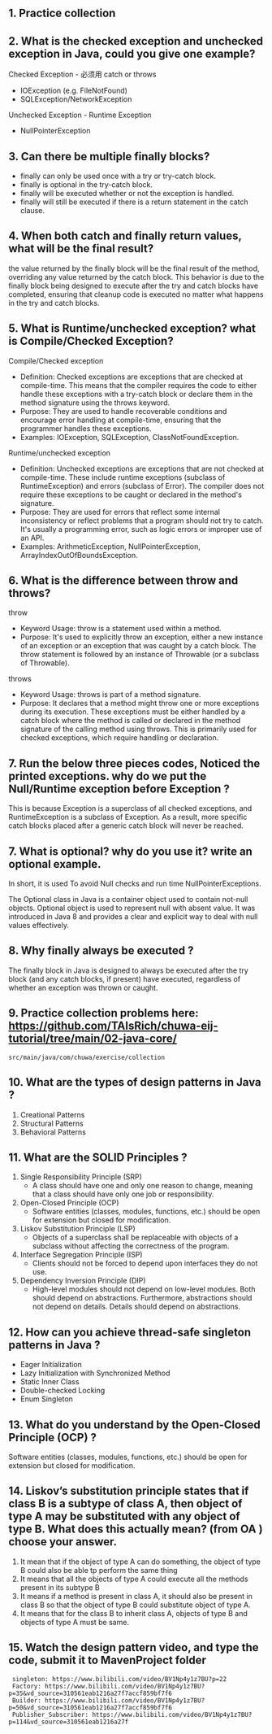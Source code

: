 ## 1.  Practice  collection
## 2.  What is the checked exception and unchecked exception in Java, could you give one example?
Checked Exception - 必须用 catch or throws
- IOException (e.g. FileNotFound)
- SQLException/NetworkException

Unchecked Exception - Runtime Exception
- NullPointerException
## 3.  Can there be multiple finally blocks?
- finally can only be used once with a try or try-catch block.
- finally is optional in the try-catch block.
- finally will be executed whether or not the exception is handled.
- finally will still be executed if there is a return statement in the catch clause.

## 4.  When both catch and finally return values, what will be the final result?
the value returned by the finally block will be the final result of the method, overriding any value returned by the catch block. This behavior is due to the finally block being designed to execute after the try and catch blocks have completed, ensuring that cleanup code is executed no matter what happens in the try and catch blocks.
## 5.  What is Runtime/unchecked exception? what is Compile/Checked Exception?
Compile/Checked exception
- Definition: Checked exceptions are exceptions that are checked at compile-time. This means that the compiler requires the code to either handle these exceptions with a try-catch block or declare them in the method signature using the throws keyword.
- Purpose: They are used to handle recoverable conditions and encourage error handling at compile-time, ensuring that the programmer handles these exceptions.
- Examples: IOException, SQLException, ClassNotFoundException.

Runtime/unchecked exception
- Definition: Unchecked exceptions are exceptions that are not checked at compile-time. These include runtime exceptions (subclass of RuntimeException) and errors (subclass of Error). The compiler does not require these exceptions to be caught or declared in the method's signature.
- Purpose: They are used for errors that reflect some internal inconsistency or reflect problems that a program should not try to catch. It's usually a programming error, such as logic errors or improper use of an API.
- Examples: ArithmeticException, NullPointerException, ArrayIndexOutOfBoundsException.
## 6.  What is the difference between throw and throws?
throw
- Keyword Usage: throw is a statement used within a method.
- Purpose: It's used to explicitly throw an exception, either a new instance of an exception or an exception that was caught by a catch block. The throw statement is followed by an instance of Throwable (or a subclass of Throwable).

throws
- Keyword Usage: throws is part of a method signature.
- Purpose: It declares that a method might throw one or more exceptions during its execution. These exceptions must be either handled by a catch block where the method is called or declared in the method signature of the calling method using throws. This is primarily used for checked exceptions, which require handling or declaration.

## 7.  Run the below three pieces codes, Noticed the printed exceptions. why do we put the Null/Runtime exception before Exception ?
This is because Exception is a superclass of all checked exceptions, and RuntimeException is a subclass of Exception. As a result, more specific catch blocks placed after a generic catch block will never be reached.


## 7.  What is optional? why do you use it? write an optional example.
In short, it is used To avoid Null checks and run time NullPointerExceptions.

The Optional class in Java is a container object used to contain not-null objects. Optional object is used to represent null with absent value. It was introduced in Java 8 and provides a clear and explicit way to deal with null values effectively.

## 8.  Why finally always be executed ?

The finally block in Java is designed to always be executed after the try block (and any catch blocks, if present) have executed, regardless of whether an exception was thrown or caught.

## 9.  Practice collection problems here: https://github.com/TAIsRich/chuwa-eij-tutorial/tree/main/02-java-core/
    src/main/java/com/chuwa/exercise/collection
## 10.  What are the types of design patterns in Java ?
1. Creational Patterns
2. Structural Patterns
3. Behavioral Patterns

## 11.  What are the SOLID Principles ?
1. Single Responsibility Principle (SRP)
   - A class should have one and only one reason to change, meaning that a class should have only one job or responsibility.
2. Open-Closed Principle (OCP)
   - Software entities (classes, modules, functions, etc.) should be open for extension but closed for modification.
3. Liskov Substitution Principle (LSP)
   - Objects of a superclass shall be replaceable with objects of a subclass without affecting the correctness of the program.
4. Interface Segregation Principle (ISP)
   - Clients should not be forced to depend upon interfaces they do not use.
5. Dependency Inversion Principle (DIP)
   - High-level modules should not depend on low-level modules. Both should depend on abstractions. Furthermore, abstractions should not depend on details. Details should depend on abstractions.
## 12.  How can you achieve thread-safe singleton patterns in Java ?
- Eager Initialization
- Lazy Initialization with Synchronized Method
- Static Inner Class
- Double-checked Locking
- Enum Singleton

## 13.  What do you understand by the Open-Closed Principle (OCP) ?
Software entities (classes, modules, functions, etc.) should be open for extension but closed for modification.
## 14.  Liskov’s substitution principle states that if class B is a subtype of class A, then object of type A may be substituted with any object of type B. What does this actually mean? (from OA ) choose your answer.
1.  It mean that if the object of type A can do something, the object of type B could also be able tp
    perform the same thing
2.  It means that all the objects of type A could execute all the methods present in its subtype B
3.  It means if a method is present in class A, it should also be present in class B so that the object of
    type B could substitute object of type A.
4.  It means that for the class B to inherit class A, objects of type B and objects of type A must be same.
## 15.  Watch the design pattern video, and type the code, submit it to MavenProject folder
     singleton: https://www.bilibili.com/video/BV1Np4y1z7BU?p=22
     Factory: https://www.bilibili.com/video/BV1Np4y1z7BU?p=35&vd_source=310561eab1216a27f7accf859bf7f6
     Builder: https://www.bilibili.com/video/BV1Np4y1z7BU?p=50&vd_source=310561eab1216a27f7accf859bf7f6
     Publisher_Subscriber: https://www.bilibili.com/video/BV1Np4y1z7BU?p=114&vd_source=310561eab1216a27f